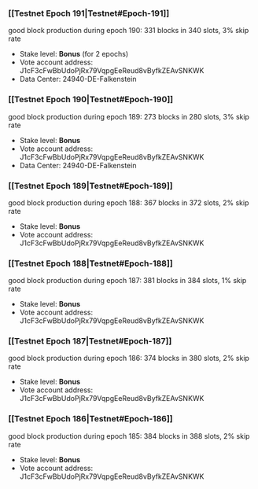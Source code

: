 ### [[Testnet Epoch 191|Testnet#Epoch-191]]
good block production during epoch 190: 331 blocks in 340 slots, 3% skip rate
* Stake level: **Bonus** (for 2 epochs)
* Vote account address: J1cF3cFwBbUdoPjRx79VqpgEeReud8vByfkZEAvSNKWK
* Data Center: 24940-DE-Falkenstein
### [[Testnet Epoch 190|Testnet#Epoch-190]]
good block production during epoch 189: 273 blocks in 280 slots, 3% skip rate
* Stake level: **Bonus**
* Vote account address: J1cF3cFwBbUdoPjRx79VqpgEeReud8vByfkZEAvSNKWK
* Data Center: 24940-DE-Falkenstein
### [[Testnet Epoch 189|Testnet#Epoch-189]]
good block production during epoch 188: 367 blocks in 372 slots, 2% skip rate
* Stake level: **Bonus**
* Vote account address: J1cF3cFwBbUdoPjRx79VqpgEeReud8vByfkZEAvSNKWK
### [[Testnet Epoch 188|Testnet#Epoch-188]]
good block production during epoch 187: 381 blocks in 384 slots, 1% skip rate
* Stake level: **Bonus**
* Vote account address: J1cF3cFwBbUdoPjRx79VqpgEeReud8vByfkZEAvSNKWK
### [[Testnet Epoch 187|Testnet#Epoch-187]]
good block production during epoch 186: 374 blocks in 380 slots, 2% skip rate
* Stake level: **Bonus**
* Vote account address: J1cF3cFwBbUdoPjRx79VqpgEeReud8vByfkZEAvSNKWK
### [[Testnet Epoch 186|Testnet#Epoch-186]]
good block production during epoch 185: 384 blocks in 388 slots, 2% skip rate
* Stake level: **Bonus**
* Vote account address: J1cF3cFwBbUdoPjRx79VqpgEeReud8vByfkZEAvSNKWK
